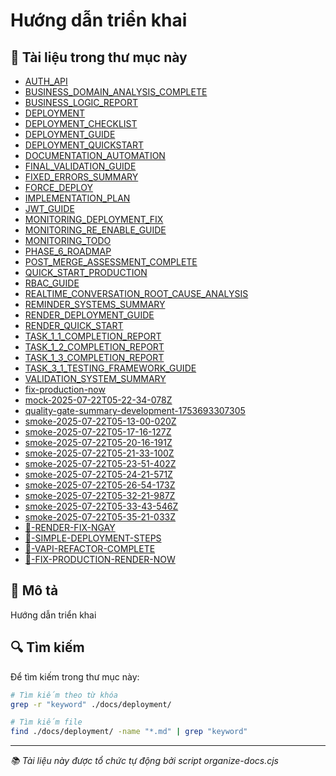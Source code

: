 # Hướng dẫn triển khai

## 📁 Tài liệu trong thư mục này

- [AUTH_API](./AUTH_API.md)
- [BUSINESS_DOMAIN_ANALYSIS_COMPLETE](./BUSINESS_DOMAIN_ANALYSIS_COMPLETE.md)
- [BUSINESS_LOGIC_REPORT](./BUSINESS_LOGIC_REPORT.md)
- [DEPLOYMENT](./DEPLOYMENT.md)
- [DEPLOYMENT_CHECKLIST](./DEPLOYMENT_CHECKLIST.md)
- [DEPLOYMENT_GUIDE](./DEPLOYMENT_GUIDE.md)
- [DEPLOYMENT_QUICKSTART](./DEPLOYMENT_QUICKSTART.md)
- [DOCUMENTATION_AUTOMATION](./DOCUMENTATION_AUTOMATION.md)
- [FINAL_VALIDATION_GUIDE](./FINAL_VALIDATION_GUIDE.md)
- [FIXED_ERRORS_SUMMARY](./FIXED_ERRORS_SUMMARY.md)
- [FORCE_DEPLOY](./FORCE_DEPLOY.md)
- [IMPLEMENTATION_PLAN](./IMPLEMENTATION_PLAN.md)
- [JWT_GUIDE](./JWT_GUIDE.md)
- [MONITORING_DEPLOYMENT_FIX](./MONITORING_DEPLOYMENT_FIX.md)
- [MONITORING_RE_ENABLE_GUIDE](./MONITORING_RE_ENABLE_GUIDE.md)
- [MONITORING_TODO](./MONITORING_TODO.md)
- [PHASE_6_ROADMAP](./PHASE_6_ROADMAP.md)
- [POST_MERGE_ASSESSMENT_COMPLETE](./POST_MERGE_ASSESSMENT_COMPLETE.md)
- [QUICK_START_PRODUCTION](./QUICK_START_PRODUCTION.md)
- [RBAC_GUIDE](./RBAC_GUIDE.md)
- [REALTIME_CONVERSATION_ROOT_CAUSE_ANALYSIS](./REALTIME_CONVERSATION_ROOT_CAUSE_ANALYSIS.md)
- [REMINDER_SYSTEMS_SUMMARY](./REMINDER_SYSTEMS_SUMMARY.md)
- [RENDER_DEPLOYMENT_GUIDE](./RENDER_DEPLOYMENT_GUIDE.md)
- [RENDER_QUICK_START](./RENDER_QUICK_START.md)
- [TASK_1_1_COMPLETION_REPORT](./TASK_1_1_COMPLETION_REPORT.md)
- [TASK_1_2_COMPLETION_REPORT](./TASK_1_2_COMPLETION_REPORT.md)
- [TASK_1_3_COMPLETION_REPORT](./TASK_1_3_COMPLETION_REPORT.md)
- [TASK_3_1_TESTING_FRAMEWORK_GUIDE](./TASK_3_1_TESTING_FRAMEWORK_GUIDE.md)
- [VALIDATION_SYSTEM_SUMMARY](./VALIDATION_SYSTEM_SUMMARY.md)
- [fix-production-now](./fix-production-now.md)
- [mock-2025-07-22T05-22-34-078Z](./mock-2025-07-22T05-22-34-078Z.md)
- [quality-gate-summary-development-1753693307305](./quality-gate-summary-development-1753693307305.md)
- [smoke-2025-07-22T05-13-00-020Z](./smoke-2025-07-22T05-13-00-020Z.md)
- [smoke-2025-07-22T05-17-16-127Z](./smoke-2025-07-22T05-17-16-127Z.md)
- [smoke-2025-07-22T05-20-16-191Z](./smoke-2025-07-22T05-20-16-191Z.md)
- [smoke-2025-07-22T05-21-33-100Z](./smoke-2025-07-22T05-21-33-100Z.md)
- [smoke-2025-07-22T05-23-51-402Z](./smoke-2025-07-22T05-23-51-402Z.md)
- [smoke-2025-07-22T05-24-21-571Z](./smoke-2025-07-22T05-24-21-571Z.md)
- [smoke-2025-07-22T05-26-54-173Z](./smoke-2025-07-22T05-26-54-173Z.md)
- [smoke-2025-07-22T05-32-21-987Z](./smoke-2025-07-22T05-32-21-987Z.md)
- [smoke-2025-07-22T05-33-43-546Z](./smoke-2025-07-22T05-33-43-546Z.md)
- [smoke-2025-07-22T05-35-21-033Z](./smoke-2025-07-22T05-35-21-033Z.md)
- [🎯-RENDER-FIX-NGAY](./🎯-RENDER-FIX-NGAY.md)
- [🎯-SIMPLE-DEPLOYMENT-STEPS](./🎯-SIMPLE-DEPLOYMENT-STEPS.md)
- [🎯-VAPI-REFACTOR-COMPLETE](./🎯-VAPI-REFACTOR-COMPLETE.md)
- [🚨-FIX-PRODUCTION-RENDER-NOW](./🚨-FIX-PRODUCTION-RENDER-NOW.md)

## 📝 Mô tả

Hướng dẫn triển khai

## 🔍 Tìm kiếm

Để tìm kiếm trong thư mục này:

```bash
# Tìm kiếm theo từ khóa
grep -r "keyword" ./docs/deployment/

# Tìm kiếm file
find ./docs/deployment/ -name "*.md" | grep "keyword"
```

---

_📚 Tài liệu này được tổ chức tự động bởi script organize-docs.cjs_
